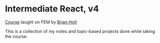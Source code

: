 # Intermediate React, v4

[Course](https://frontendmasters.com/courses/intermediate-react-v4/) taught on FEM by [Brian Holt](https://github.com/btholt)

This is a collection of my notes and topic-based projects done while taking the course.
